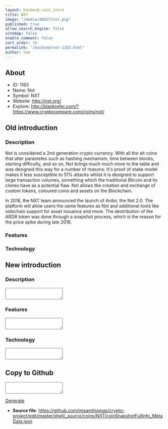 ```yaml
---
layout: backend_coin_intro
title: NXT
image: "/media/20627/nxt.png"
published: true
allow_search_engine: false
sitemap: false
enable_comment: false
sort_order: 78
permalink: "/backend/nxt-1183.html"
author: Sam
---
```


## About

- ID: 1183
- Name: Nxt
- Symbol: NXT
- Website: http://nxt.org/
- Explore: http://blankrefer.com/?https://www.cryptocompare.com/coins/nxt/


## Old introduction

### Description

<p>Nxt is considered a 2nd generation crypto currency. With all the alt coins that alter parametes such as hashing mechanism, time between blocks, starting difficulty, and so on, Nxt brings much much more to the table and was designed this way for a number of reasons. It&#39;s proof of stake model makes it less susceptible to 51% attacks whilst it is designed to support large transaction volumes, something which the traditional Bitcoin and its clones have as a potential flaw. Nxt allows the creation and exchange of custom tokens, coloured coins and assets on the Blockchain.</p><p>In 2016, the NXT team announced the launch of Ardor, the Nxt 2.0. The platform will allow users the same features as Nxt and additional tools like sidechain support for asset issuance and more. The destribution of the ARDR token was done through a snapshot process, which is the reason for the price spike during late 2016.</p>

### Features


### Technology




## New introduction


### Description
<textarea id="meta_description" name="description"></textarea>

### Features
<textarea id="meta_features" name="features"></textarea>

### Technology
<textarea id="meta_technology" name="technology"></textarea>


## Copy to Github

<textarea id="coinsnapshotfullinfo_metadata"></textarea>

<a href="#gen" onclick="generateMetaDatJson()">Generate</a>

- **Source file**: <a href="https://github.com/imsamthomas/crypto-project/edit/master/shell/_source/coins/NXT/coinSnapshotFullInfo_MetaData.json">https://github.com/imsamthomas/crypto-project/edit/master/shell/_source/coins/NXT/coinSnapshotFullInfo_MetaData.json</a>

